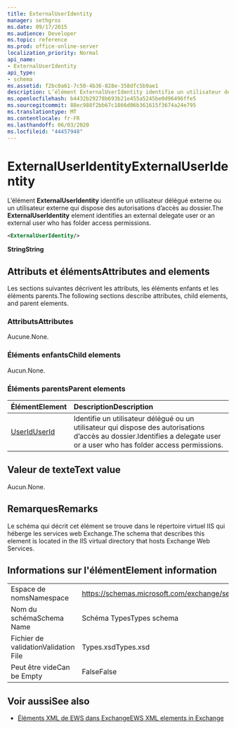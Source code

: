 ```yaml
---
title: ExternalUserIdentity
manager: sethgros
ms.date: 09/17/2015
ms.audience: Developer
ms.topic: reference
ms.prod: office-online-server
localization_priority: Normal
api_name:
- ExternalUserIdentity
api_type:
- schema
ms.assetid: f2bc0a61-7c50-4b36-828e-358dfc5b9ae1
description: L’élément ExternalUserIdentity identifie un utilisateur délégué externe ou un utilisateur externe qui dispose des autorisations d’accès au dossier.
ms.openlocfilehash: b4432b29278b693b21e455a5245be0d96496ffe5
ms.sourcegitcommit: 88ec988f2bb67c1866d06b361615f3674a24e795
ms.translationtype: MT
ms.contentlocale: fr-FR
ms.lasthandoff: 06/03/2020
ms.locfileid: "44457948"
---
```

# <a name="externaluseridentity"></a><span data-ttu-id="25294-103">ExternalUserIdentity</span><span class="sxs-lookup"><span data-stu-id="25294-103">ExternalUserIdentity</span></span>

<span data-ttu-id="25294-104">L’élément **ExternalUserIdentity** identifie un utilisateur délégué externe ou un utilisateur externe qui dispose des autorisations d’accès au dossier.</span><span class="sxs-lookup"><span data-stu-id="25294-104">The **ExternalUserIdentity** element identifies an external delegate user or an external user who has folder access permissions.</span></span> 
  
```xml
<ExternalUserIdentity/>
```

 <span data-ttu-id="25294-105">**String**</span><span class="sxs-lookup"><span data-stu-id="25294-105">**String**</span></span>
## <a name="attributes-and-elements"></a><span data-ttu-id="25294-106">Attributs et éléments</span><span class="sxs-lookup"><span data-stu-id="25294-106">Attributes and elements</span></span>

<span data-ttu-id="25294-107">Les sections suivantes décrivent les attributs, les éléments enfants et les éléments parents.</span><span class="sxs-lookup"><span data-stu-id="25294-107">The following sections describe attributes, child elements, and parent elements.</span></span>
  
### <a name="attributes"></a><span data-ttu-id="25294-108">Attributs</span><span class="sxs-lookup"><span data-stu-id="25294-108">Attributes</span></span>

<span data-ttu-id="25294-109">Aucune.</span><span class="sxs-lookup"><span data-stu-id="25294-109">None.</span></span>
  
### <a name="child-elements"></a><span data-ttu-id="25294-110">Éléments enfants</span><span class="sxs-lookup"><span data-stu-id="25294-110">Child elements</span></span>

<span data-ttu-id="25294-111">Aucun.</span><span class="sxs-lookup"><span data-stu-id="25294-111">None.</span></span>
  
### <a name="parent-elements"></a><span data-ttu-id="25294-112">Éléments parents</span><span class="sxs-lookup"><span data-stu-id="25294-112">Parent elements</span></span>

|<span data-ttu-id="25294-113">**Élément**</span><span class="sxs-lookup"><span data-stu-id="25294-113">**Element**</span></span>|<span data-ttu-id="25294-114">**Description**</span><span class="sxs-lookup"><span data-stu-id="25294-114">**Description**</span></span>|
|:-----|:-----|
|[<span data-ttu-id="25294-115">UserId</span><span class="sxs-lookup"><span data-stu-id="25294-115">UserId</span></span>](userid.md) <br/> |<span data-ttu-id="25294-116">Identifie un utilisateur délégué ou un utilisateur qui dispose des autorisations d’accès au dossier.</span><span class="sxs-lookup"><span data-stu-id="25294-116">Identifies a delegate user or a user who has folder access permissions.</span></span>  <br/> |
   
## <a name="text-value"></a><span data-ttu-id="25294-117">Valeur de texte</span><span class="sxs-lookup"><span data-stu-id="25294-117">Text value</span></span>

<span data-ttu-id="25294-118">Aucun.</span><span class="sxs-lookup"><span data-stu-id="25294-118">None.</span></span>
  
## <a name="remarks"></a><span data-ttu-id="25294-119">Remarques</span><span class="sxs-lookup"><span data-stu-id="25294-119">Remarks</span></span>

<span data-ttu-id="25294-120">Le schéma qui décrit cet élément se trouve dans le répertoire virtuel IIS qui héberge les services web Exchange.</span><span class="sxs-lookup"><span data-stu-id="25294-120">The schema that describes this element is located in the IIS virtual directory that hosts Exchange Web Services.</span></span>
  
## <a name="element-information"></a><span data-ttu-id="25294-121">Informations sur l'élément</span><span class="sxs-lookup"><span data-stu-id="25294-121">Element information</span></span>

|||
|:-----|:-----|
|<span data-ttu-id="25294-122">Espace de noms</span><span class="sxs-lookup"><span data-stu-id="25294-122">Namespace</span></span>  <br/> |https://schemas.microsoft.com/exchange/services/2006/types  <br/> |
|<span data-ttu-id="25294-123">Nom du schéma</span><span class="sxs-lookup"><span data-stu-id="25294-123">Schema Name</span></span>  <br/> |<span data-ttu-id="25294-124">Schéma Types</span><span class="sxs-lookup"><span data-stu-id="25294-124">Types schema</span></span>  <br/> |
|<span data-ttu-id="25294-125">Fichier de validation</span><span class="sxs-lookup"><span data-stu-id="25294-125">Validation File</span></span>  <br/> |<span data-ttu-id="25294-126">Types.xsd</span><span class="sxs-lookup"><span data-stu-id="25294-126">Types.xsd</span></span>  <br/> |
|<span data-ttu-id="25294-127">Peut être vide</span><span class="sxs-lookup"><span data-stu-id="25294-127">Can be Empty</span></span>  <br/> |<span data-ttu-id="25294-128">False</span><span class="sxs-lookup"><span data-stu-id="25294-128">False</span></span>  <br/> |
   
## <a name="see-also"></a><span data-ttu-id="25294-129">Voir aussi</span><span class="sxs-lookup"><span data-stu-id="25294-129">See also</span></span>



- [<span data-ttu-id="25294-130">Éléments XML de EWS dans Exchange</span><span class="sxs-lookup"><span data-stu-id="25294-130">EWS XML elements in Exchange</span></span>](ews-xml-elements-in-exchange.md)

